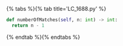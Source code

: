 {% tabs %}{% tab title='LC_1688.py' %}

```py
def numberOfMatches(self, n: int) -> int:
  return n - 1
```

{% endtab %}{% endtabs %}
